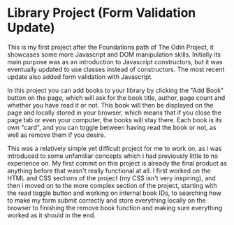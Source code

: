 # Library Project (Form Validation Update)

This is my first project after the Foundations path of The Odin Project, it showcases some more Javascript and DOM manipulation skills. Initially its main purpose was as an introduction to Javascript constructors, but it was eventually updated to use classes instead of constructors. The most recent update also added form validation with Javascript.

In this project you can add books to your library by clicking the "Add Book" button on the page, which will ask for the book title, author, page count and whether you have read it or not. This book will then be displayed on the page and locally stored in your browser, which means that if you close the page tab or even your computer, the books will stay there. Each book is its own "card", and you can toggle between having read the book or not, as well as remove them if you desire.

This was a relatively simple yet difficult project for me to work on, as i was introduced to some unfamiliar concepts which i had previously little to no experience on. My first commit on this project is already the final product as anything before that wasn't really functional at all. I first worked on the HTML and CSS sections of the project (my CSS isn't very inspiring), and then i moved on to the more complex section of the project, starting with the read toggle button and working on internal book IDs, to searching how to make my form submit correctly and store everything locally on the browser to finishing the remove book function and making sure everything worked as it should in the end.